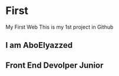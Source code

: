 # First
My First Web
This is my 1st project in Github 
## I am AboElyazzed 
## Front End Devolper Junior
